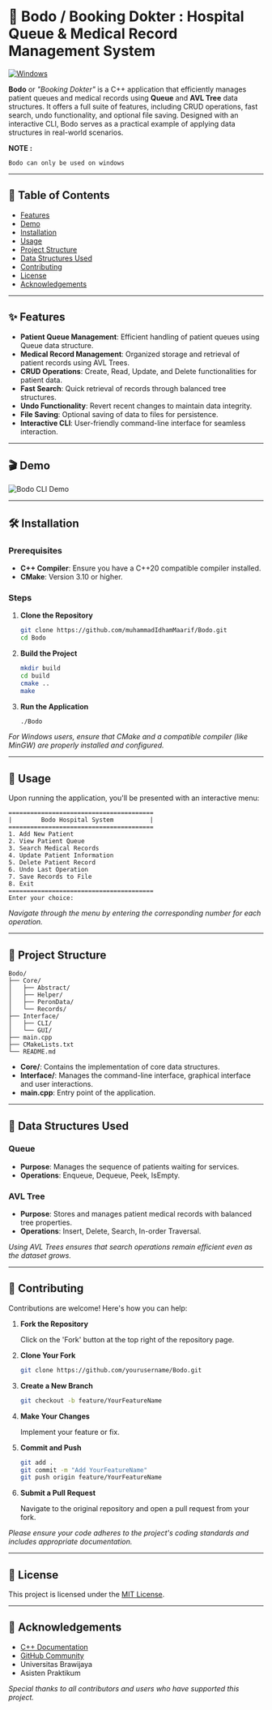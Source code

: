 # 🏥 Bodo / Booking Dokter : Hospital Queue & Medical Record Management System


[![Windows](https://custom-icon-badges.demolab.com/badge/Windows-0078D6?logo=windows11&logoColor=white)](#)


**Bodo** or *"Booking Dokter"* is a C++ application that efficiently manages patient queues and medical records using **Queue** and **AVL Tree** data structures. It offers a full suite of features, including CRUD operations, fast search, undo functionality, and optional file saving. Designed with an interactive CLI, Bodo serves as a practical example of applying data structures in real-world scenarios.

**NOTE :**

 ```Bodo can only be used on windows```

---

## 📖 Table of Contents

- [Features](#-features)
- [Demo](#-demo)
- [Installation](#-installation)
- [Usage](#-usage)
- [Project Structure](#-project-structure)
- [Data Structures Used](#-data-structures-used)
- [Contributing](#-contributing)
- [License](#-license)
- [Acknowledgements](#-acknowledgements)

---

## ✨ Features

- **Patient Queue Management**: Efficient handling of patient queues using Queue data structure.
- **Medical Record Management**: Organized storage and retrieval of patient records using AVL Trees.
- **CRUD Operations**: Create, Read, Update, and Delete functionalities for patient data.
- **Fast Search**: Quick retrieval of records through balanced tree structures.
- **Undo Functionality**: Revert recent changes to maintain data integrity.
- **File Saving**: Optional saving of data to files for persistence.
- **Interactive CLI**: User-friendly command-line interface for seamless interaction.

---

## 🎬 Demo

![Bodo CLI Demo](https://tenor.com/view/rickroll-roll-rick-never-gonna-give-you-up-never-gonna-gif-22954713)



---

## 🛠 Installation

### Prerequisites

- **C++ Compiler**: Ensure you have a C++20 compatible compiler installed.
- **CMake**: Version 3.10 or higher.

### Steps

1. **Clone the Repository**

   ```bash
   git clone https://github.com/muhammadIdhamMaarif/Bodo.git
   cd Bodo
   ```

2. **Build the Project**

   ```bash
   mkdir build
   cd build
   cmake ..
   make
   ```

3. **Run the Application**

   ```bash
   ./Bodo
   ```

*For Windows users, ensure that CMake and a compatible compiler (like MinGW) are properly installed and configured.*

---

## 🚀 Usage

Upon running the application, you'll be presented with an interactive menu:

```
========================================
|        Bodo Hospital System          |
========================================
1. Add New Patient
2. View Patient Queue
3. Search Medical Records
4. Update Patient Information
5. Delete Patient Record
6. Undo Last Operation
7. Save Records to File
8. Exit
========================================
Enter your choice:
```

*Navigate through the menu by entering the corresponding number for each operation.*

---

## 📁 Project Structure

```
Bodo/
├── Core/
│   ├── Abstract/
│   ├── Helper/
│   ├── PeronData/
│   └── Records/
├── Interface/
│   ├── CLI/
│   └── GUI/
├── main.cpp
├── CMakeLists.txt
└── README.md
```

- **Core/**: Contains the implementation of core data structures.
- **Interface/**: Manages the command-line interface, graphical interface and user interactions.
- **main.cpp**: Entry point of the application.

---

## 🧠 Data Structures Used

### Queue

- **Purpose**: Manages the sequence of patients waiting for services.
- **Operations**: Enqueue, Dequeue, Peek, IsEmpty.

### AVL Tree

- **Purpose**: Stores and manages patient medical records with balanced tree properties.
- **Operations**: Insert, Delete, Search, In-order Traversal.

*Using AVL Trees ensures that search operations remain efficient even as the dataset grows.*

---

## 🤝 Contributing

Contributions are welcome! Here's how you can help:

1. **Fork the Repository**

   Click on the 'Fork' button at the top right of the repository page.

2. **Clone Your Fork**

   ```bash
   git clone https://github.com/yourusername/Bodo.git
   ```

3. **Create a New Branch**

   ```bash
   git checkout -b feature/YourFeatureName
   ```

4. **Make Your Changes**

   Implement your feature or fix.

5. **Commit and Push**

   ```bash
   git add .
   git commit -m "Add YourFeatureName"
   git push origin feature/YourFeatureName
   ```

6. **Submit a Pull Request**

   Navigate to the original repository and open a pull request from your fork.

*Please ensure your code adheres to the project's coding standards and includes appropriate documentation.*

---

## 📄 License

This project is licensed under the [MIT License](LICENSE).

---

## 🙏 Acknowledgements

- [C++ Documentation](https://en.cppreference.com/)
- [GitHub Community](https://github.com/)
- Universitas Brawijaya
- Asisten Praktikum

*Special thanks to all contributors and users who have supported this project.*
